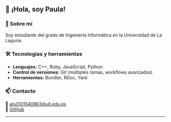 ## 👋 ¡Hola, soy Paula!

### 🚀 Sobre mí
Soy estudiante del grado de Ingeniería Informática en la Universidad de La Laguna. 

### 🛠 Tecnologías y herramientas

- **Lenguajes:** C++, Ruby, JavaScript, Python  
- **Control de versiones:** Git (múltiples ramas, workflows avanzados)  
- **Herramientas:** Bundler, RDoc, Yard  

### 📫 Contacto
📧 [alu0101540863@ull.edu.es](mailto:alu0101540863@ull.edu.es)  
🐙 [GitHub](https://github.com/alu0101540863)  

---
